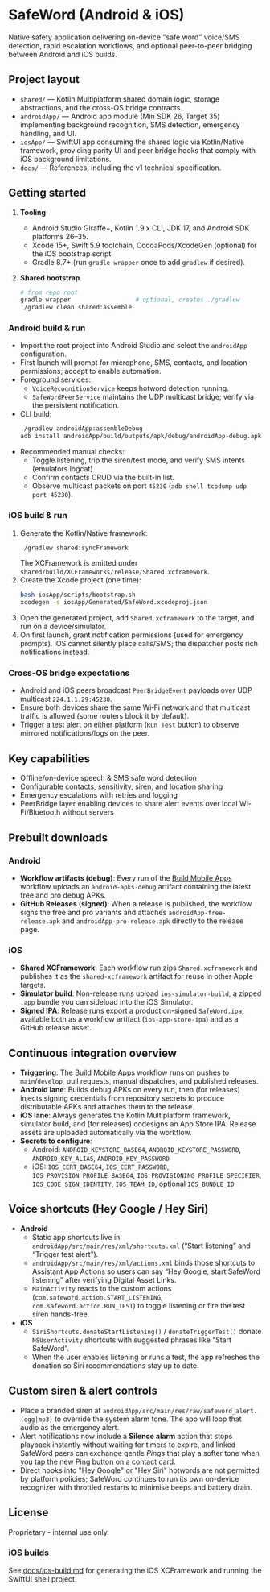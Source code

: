 # SafeWord (Android & iOS)

Native safety application delivering on-device "safe word" voice/SMS detection, rapid escalation workflows, and optional peer-to-peer bridging between Android and iOS builds.

## Project layout
- `shared/` — Kotlin Multiplatform shared domain logic, storage abstractions, and the cross-OS bridge contracts.
- `androidApp/` — Android app module (Min SDK 26, Target 35) implementing background recognition, SMS detection, emergency handling, and UI.
- `iosApp/` — SwiftUI app consuming the shared logic via Kotlin/Native framework, providing parity UI and peer bridge hooks that comply with iOS background limitations.
- `docs/` — References, including the v1 technical specification.

## Getting started
1. **Tooling**  
   - Android Studio Giraffe+, Kotlin 1.9.x CLI, JDK 17, and Android SDK platforms 26–35.
   - Xcode 15+, Swift 5.9 toolchain, CocoaPods/XcodeGen (optional) for the iOS bootstrap script.
   - Gradle 8.7+ (run `gradle wrapper` once to add `gradlew` if desired).

2. **Shared bootstrap**
   ```bash
   # from repo root
   gradle wrapper                  # optional, creates ./gradlew
   ./gradlew clean shared:assemble 
   ```

### Android build & run
- Import the root project into Android Studio and select the `androidApp` configuration.
- First launch will prompt for microphone, SMS, contacts, and location permissions; accept to enable automation.
- Foreground services:
  - `VoiceRecognitionService` keeps hotword detection running.
  - `SafeWordPeerService` maintains the UDP multicast bridge; verify via the persistent notification.
- CLI build:
  ```bash
  ./gradlew androidApp:assembleDebug
  adb install androidApp/build/outputs/apk/debug/androidApp-debug.apk
  ```
- Recommended manual checks:
  - Toggle listening, trip the siren/test mode, and verify SMS intents (emulators logcat).
  - Confirm contacts CRUD via the built-in list.
  - Observe multicast packets on port `45230` (`adb shell tcpdump udp port 45230`).

### iOS build & run
1. Generate the Kotlin/Native framework:
   ```bash
   ./gradlew shared:syncFramework
   ```
   The XCFramework is emitted under `shared/build/XCFrameworks/release/Shared.xcframework`.
2. Create the Xcode project (one time):
   ```bash
   bash iosApp/scripts/bootstrap.sh
   xcodegen -s iosApp/Generated/SafeWord.xcodeproj.json
   ```
3. Open the generated project, add `Shared.xcframework` to the target, and run on a device/simulator.
4. On first launch, grant notification permissions (used for emergency prompts). iOS cannot silently place calls/SMS; the dispatcher posts rich notifications instead.

### Cross-OS bridge expectations
- Android and iOS peers broadcast `PeerBridgeEvent` payloads over UDP multicast `224.1.1.29:45230`.
- Ensure both devices share the same Wi‑Fi network and that multicast traffic is allowed (some routers block it by default).
- Trigger a test alert on either platform (`Run Test` button) to observe mirrored notifications/logs on the peer.

## Key capabilities
- Offline/on-device speech & SMS safe word detection
- Configurable contacts, sensitivity, siren, and location sharing
- Emergency escalations with retries and logging
- PeerBridge layer enabling devices to share alert events over local Wi-Fi/Bluetooth without servers

## Prebuilt downloads

### Android
- **Workflow artifacts (debug)**: Every run of the [Build Mobile Apps](https://github.com/DamienLove/TheSafewordApp/actions/workflows/mobile-build.yml) workflow uploads an `android-apks-debug` artifact containing the latest free and pro debug APKs.
- **GitHub Releases (signed)**: When a release is published, the workflow signs the free and pro variants and attaches `androidApp-free-release.apk` and `androidApp-pro-release.apk` directly to the release page.

### iOS
- **Shared XCFramework**: Each workflow run zips `Shared.xcframework` and publishes it as the `shared-xcframework` artifact for reuse in other Apple targets.
- **Simulator build**: Non-release runs upload `ios-simulator-build`, a zipped `.app` bundle you can sideload into the iOS Simulator.
- **Signed IPA**: Release runs export a production-signed `SafeWord.ipa`, available both as a workflow artifact (`ios-app-store-ipa`) and as a GitHub release asset.

## Continuous integration overview
- **Triggering**: The Build Mobile Apps workflow runs on pushes to `main`/`develop`, pull requests, manual dispatches, and published releases.
- **Android lane**: Builds debug APKs on every run, then (for releases) injects signing credentials from repository secrets to produce distributable APKs and attaches them to the release.
- **iOS lane**: Always generates the Kotlin Multiplatform framework, simulator build, and (for releases) codesigns an App Store IPA. Release assets are uploaded automatically via the workflow.
- **Secrets to configure**:  
  - Android: `ANDROID_KEYSTORE_BASE64`, `ANDROID_KEYSTORE_PASSWORD`, `ANDROID_KEY_ALIAS`, `ANDROID_KEY_PASSWORD`  
  - iOS: `IOS_CERT_BASE64`, `IOS_CERT_PASSWORD`, `IOS_PROVISION_PROFILE_BASE64`, `IOS_PROVISIONING_PROFILE_SPECIFIER`, `IOS_CODE_SIGN_IDENTITY`, `IOS_TEAM_ID`, optional `IOS_BUNDLE_ID`

## Voice shortcuts (Hey Google / Hey Siri)
- **Android**
  - Static app shortcuts live in `androidApp/src/main/res/xml/shortcuts.xml` (“Start listening” and “Trigger test alert”).
  - `androidApp/src/main/res/xml/actions.xml` binds those shortcuts to Assistant App Actions so users can say “Hey Google, start SafeWord listening” after verifying Digital Asset Links.
  - `MainActivity` reacts to the custom actions (`com.safeword.action.START_LISTENING`, `com.safeword.action.RUN_TEST`) to toggle listening or fire the test siren hands-free.
- **iOS**
  - `SiriShortcuts.donateStartListening()` / `donateTriggerTest()` donate `NSUserActivity` shortcuts with suggested phrases like “Start SafeWord”.
  - When the user enables listening or runs a test, the app refreshes the donation so Siri recommendations stay up to date.

## Custom siren & alert controls
- Place a branded siren at `androidApp/src/main/res/raw/safeword_alert.(ogg|mp3)` to override the system alarm tone. The app will loop that audio as the emergency alert.
- Alert notifications now include a **Silence alarm** action that stops playback instantly without waiting for timers to expire, and linked SafeWord peers can exchange gentle *Pings* that play a softer tone when you tap the new Ping button on a contact card.
- Direct hooks into "Hey Google" or "Hey Siri" hotwords are not permitted by platform policies; SafeWord continues to run its own on-device recognizer with throttled restarts to minimise beeps and battery drain.

## License
Proprietary - internal use only.

### iOS builds

See [docs/ios-build.md](docs/ios-build.md) for generating the iOS XCFramework and running the SwiftUI shell project.
